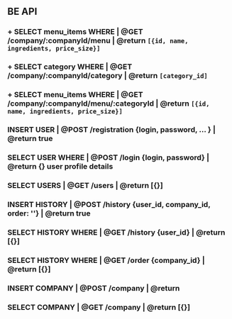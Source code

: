 ## BE API

[//]: # (MENU_ITEM)
### + SELECT menu_items WHERE   | @GET  /company/:companyId/menu               |  @return `[{id, name, ingredients, price_size}]`
### + SELECT category WHERE     | @GET  /company/:companyId/category           |  @return `[category_id]`
### + SELECT menu_items WHERE   | @GET  /company/:companyId/menu/:categoryId   |  @return `[{id, name, ingredients, price_size}]`

[//]: # (GUEST)
### INSERT USER                 | @POST /registration {login, password, ... } |  @return true 
### SELECT USER WHERE           | @POST /login {login, password}              |  @return {} user profile details 
### SELECT USERS                | @GET  /users                                |  @return [{}]  

[//]: # (HISTORY) 
### INSERT HISTORY         | @POST /history {user_id, company_id, order: ''} |  @return true
### SELECT HISTORY  WHERE  | @GET  /history {user_id}                        |  @return [{}]
### SELECT HISTORY  WHERE  | @GET  /order {company_id}                       |  @return [{}]

[//]: # (COMPANY)
### INSERT COMPANY         | @POST  /company                                |  @return  
### SELECT COMPANY         | @GET  /company                                 |  @return [{}] 


[//]: # (TODO: FIND ONE FILE WHERE YOU WILL KEEP FE AND BE API)